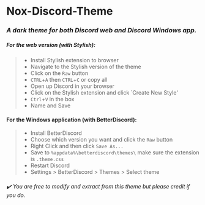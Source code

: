 # Nox-Discord-Theme
### *A dark theme for both Discord web and Discord Windows app.*

##### For the web version (with Stylish):
> * Install Stylish extension to browser
> * Navigate to the Stylish version of the theme
> * Click on the `Raw` button
> * `CTRL`+`A` then `CTRL`+`C` or copy all
> * Open up Discord in your browser
> * Click on the Stylish extension and click `Create New Style'
> * `Ctrl`+`V` in the box
> * Name and Save

#### For the Windows application (with BetterDiscord): 
> * Install BetterDiscord
> * Choose which version you want and click the `Raw` button
> * Right Click and then click `Save As...`
> * Save to 
> `%appdata%\betterdiscord\themes\`
> make sure the extension is `.theme.css`
> * Restart Discord
> * Settings > BetterDiscord > Themes > Select theme

###### :heavy_check_mark: *You are free to modify and extract from this theme but please credit if you do.*
